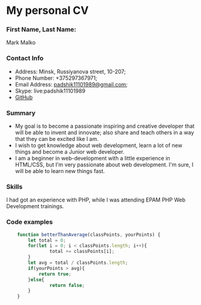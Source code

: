 # My personal CV
### First Name, Last Name: 
Mark Malko
### Contact Info
* Address: Minsk, Russiyanova street, 10-207;
* Phone Number: +375297367971;
* Email Address: padshik11101989@gmail.com;
* Skype: live:padshik11101989
* [GitHub](https://github.com/markmalko11)
### Summary 
* My goal is to become a passionate inspiring and creative developer that will be able to invent and innovate;  also share and teach others in a way that they can be excited like I am.
* I wish to get knowledge about web development, learn a lot of new things and become a Junior web developer.
* I am a beginner in web-development with a little experience in HTML/CSS, but I'm very passionate about web development. I'm sure, I will be able to learn new things fast. 
### Skills 
I had got an experience with PHP, while I was attending EPAM PHP Web Development trainings. 
### Code examples
```javascript
	function betterThanAverage(classPoints, yourPoints) {
		let total = 0;
		for(let i = 0; i < classPoints.length; i++){
				total += classPoints[i];
		}
		let avg = total / classPoints.length;
		if(yourPoints > avg){
			return true;
		}else{
				return false;
		}
	}
```